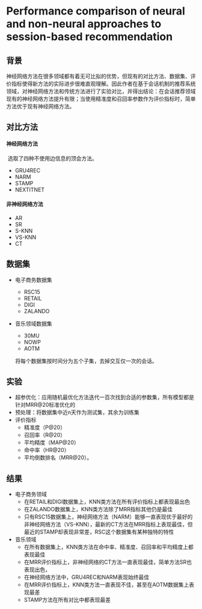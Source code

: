 # Performance comparison of neural and non-neural approaches to session-based recommendation

## 背景

​	神经网络方法在很多领域都有着无可比拟的优势，但现有的对比方法、数据集、评价指标使得新方法的实际进步很难直观理解。因此作者在基于会话机制的推荐系统领域，对神经网络方法和传统方法进行了实验对比，并得出结论：在会话推荐领域现有的神经网络方法提升有限；当使用精准度和召回率参数作为评价指标时，简单方法优于现有神经网络方法。



## 对比方法

#### 神经网络方法

​	选取了四种不使用边信息的顶会方法。

* GRU4REC
* NARM
* STAMP
* NEXTITNET

#### 非神经网络方法

* AR
* SR
* S-KNN
* VS-KNN
* CT



## 数据集

* 电子商务数据集

  * RSC15
  * RETAIL
  * DIGI
  * ZALANDO

* 音乐领域数据集

  * 30MU
  * NOWP
  * AOTM

  将每个数据集按时间分为五个子集，去掉交互仅一次的会话。



## 实验

* 超参优化：应用随机最优化方法迭代一百次找到合适的参数集，所有模型都是针对MRR@20标准优化的
* 预处理：将数据集中近n天作为测试集，其余为训练集
* 评价指标
  * 精准度（P@20）
  * 召回率（R@20）
  * 平均精度（MAP@20）
  * 命中率（HR@20） 
  * 平均倒数排名（MRR@20）。



## 结果

* 电子商务领域
  * 在RETAIL和DIGI数据集上，KNN类方法在所有评价指标上都表现最出色
  * 在ZALANDO数据集上，KNN类方法除了MRR指标其他仍是最佳
  * 只有RSC15数据集上，神经网络方法（NARM）能够一直表现优于最好的非神经网络方法（VS-KNN），最新的CT方法在MRR指标上表现最佳，但最近的STAMP却表现非常差，RSC这个数据集有某种独特的特性
* 音乐领域
  * 在所有数据集上，KNN类方法在命中率、精准度、召回率和平均精度上都表现最佳
  * 在MRR评价指标上，非神经网络的CT方法一直表现最佳，简单方法SR也表现出色，
  * 在神经网络方法中，GRU4REC和NARM表现始终最佳
  * 在MRR评价指标上，KNN类方法一直表现不佳，甚至在AOTM数据集上表现最差
  * STAMP方法在所有对比中都表现最差

